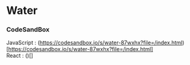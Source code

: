 # Water

### CodeSandBox

JavaScript : (https://codesandbox.io/s/water-87wxhx?file=/index.html)[https://codesandbox.io/s/water-87wxhx?file=/index.html] \
React : ()[]
